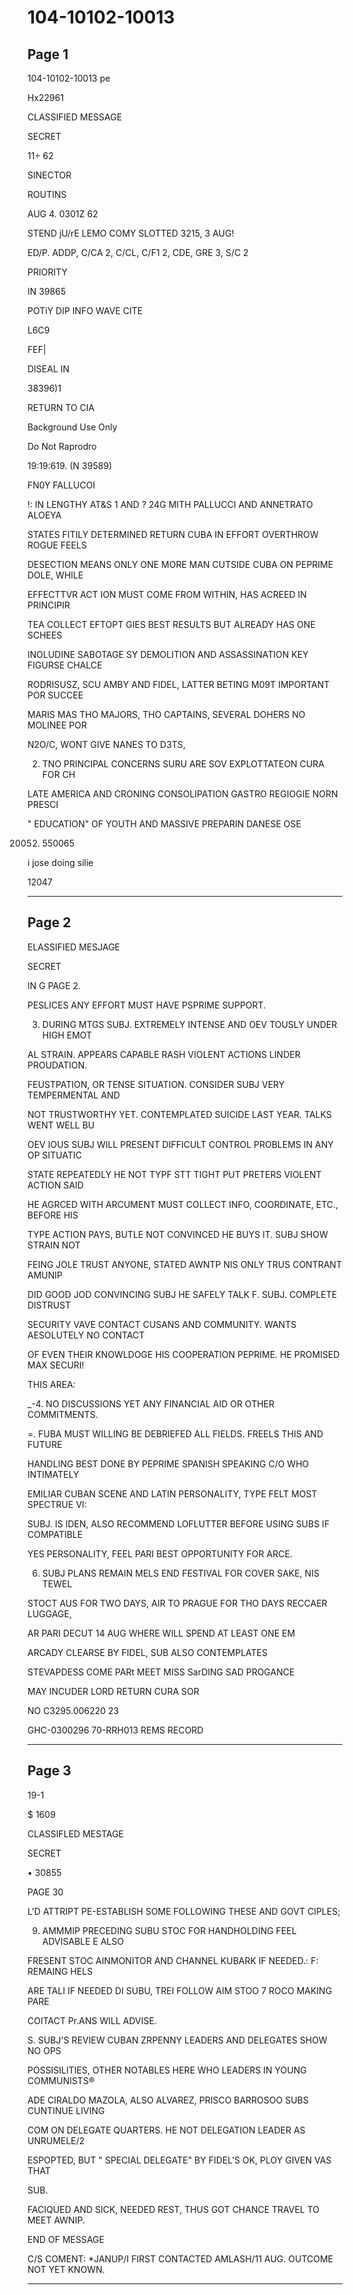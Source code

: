 # 104-10102-10013

## Page 1

104-10102-10013 pe

Hx22961

CLASSIFIED MESSAGE

SECRET

11÷ 62

SINECTOR

ROUTINS

AUG 4. 0301Z 62

STEND jU/rE LEMO COMY SLOTTED 3215, 3 AUG!

ED/P. ADDP, C/CA 2, C/CL, C/F1 2, CDE, GRE 3, S/C 2

PRIORITY

IN 39865

POTiY DIP INFO WAVE CITE

L6C9

FEF|

DISEAL IN

38396)1

RETURN TO CIA

Background Use Only

Do Not Raprodro

19:19:619. (N 39589)

FN0Y FALLUCOI

!: IN LENGTHY AT&S 1 AND ? 24G MITH PALLUCCI AND ANNETRATO ALOEYA

STATES FITILY DETERMINED RETURN CUBA IN EFFORT OVERTHROW ROGUE FEELS

DESECTION MEANS ONLY ONE MORE MAN CUTSIDE CUBA ON PEPRIME DOLE, WHILE

EFFECTTVR ACT ION MUST COME FROM WITHIN, HAS ACREED IN PRINCIPIR

TEA COLLECT EFTOPT GIES BEST RESULTS BUT ALREADY HAS ONE SCHEES

INOLUDINE SABOTAGE SY DEMOLITION AND ASSASSINATION KEY FIGURSE CHALCE

RODRISUSZ, SCU AMBY AND FIDEL, LATTER BETING M09T IMPORTANT POR SUCCEE

MARIS MAS THO MAJORS, THO CAPTAINS, SEVERAL DOHERS NO MOLINEE POR

N2O/C, WONT GIVE NANES TO D3TS,

2. TNO PRINCIPAL CONCERNS SURU ARE SOV EXPLOTTATEON CURA FOR CH

LATE AMERICA AND CRONING CONSOLIPATION GASTRO REGIOGIE NORN PRESCI

" EDUCATION" OF YOUTH AND MASSIVE PREPARIN DANESE OSE

20052. 550065

i jose doing silie

12047

---

## Page 2

ELASSIFIED MESJAGE

SECRET

IN G PAGE 2.

PESLICES ANY EFFORT MUST HAVE PSPRIME SUPPORT.

3. DURING MTGS SUBJ. EXTREMELY INTENSE AND OEV TOUSLY UNDER HIGH EMOT

AL STRAIN. APPEARS CAPABLE RASH VIOLENT ACTIONS LINDER PROUDATION.

FEUSTPATION, OR TENSE SITUATION. CONSIDER SUBJ VERY TEMPERMENTAL AND

NOT TRUSTWORTHY YET. CONTEMPLATED SUICIDE LAST YEAR. TALKS WENT WELL BU

OEV IOUS SUBJ WILL PRESENT DIFFICULT CONTROL PROBLEMS IN ANY OP SITUATIC

STATE REPEATEDLY HE NOT TYPF STT TIGHT PUT PRETERS VIOLENT ACTION SAID

HE AGRCED WITH ARCUMENT MUST COLLECT INFO, COORDINATE, ETC., BEFORE HIS

TYPE ACTION PAYS, BUTLE NOT CONVINCED HE BUYS IT. SUBJ SHOW STRAIN NOT

FEING JOLE TRUST ANYONE, STATED AWNTP NIS ONLY TRUS CONTRANT AMUNIP

DID GOOD JOD CONVINCING SUBJ HE SAFELY TALK F. SUBJ. COMPLETE DISTRUST

SECURITY VAVE CONTACT CUSANS AND COMMUNITY. WANTS AESOLUTELY NO CONTACT

OF EVEN THEIR KNOWLDOGE HIS COOPERATION PEPRIME. HE PROMISED MAX SECURI!

THIS AREA:

_-4. NO DISCUSSIONS YET ANY FINANCIAL AID OR OTHER COMMITMENTS.

=. FUBA MUST WILLING BE DEBRIEFED ALL FIELDS. FREELS THIS AND FUTURE

HANDLING BEST DONE BY PEPRIME SPANISH SPEAKING C/O WHO INTIMATELY

EMILIAR CUBAN SCENE AND LATIN PERSONALITY, TYPE FELT MOST SPECTRUE VI:

SUBJ. IS IDEN, ALSO RECOMMEND LOFLUTTER BEFORE USING SUBS IF COMPATIBLE

YES PERSONALITY, FEEL PARI BEST OPPORTUNITY FOR ARCE.

6. SUBJ PLANS REMAIN MELS END FESTIVAL FOR COVER SAKE, NIS TEWEL

STOCT AUS FOR TWO DAYS, AIR TO PRAGUE FOR THO DAYS RECCAER LUGGAGE,

AR PARI DECUT 14 AUG WHERE WILL SPEND AT LEAST ONE EM

ARCADY CLEARSE BY FIDEL, SUB ALSO CONTEMPLATES

STEVAPDESS COME PARt MEET MISS SarDING SAD PROGANCE

MAY INCUDER LORD RETURN CURA SOR

NO C3295.006220 23

GHC-0300296 70-RRH013 REMS RECORD

---

## Page 3

19-1

$ 1609

CLASSIFLED MESTAGE

SECRET

• 30855

PAGE 30

L'D ATTRIPT PE-ESTABLISH SOME FOLLOWING THESE AND GOVT CIPLES;

9. AMMMIP PRECEDING SUBU STOC FOR HANDHOLDING FEEL ADVISABLE E ALSO

FRESENT STOC AINMONITOR AND CHANNEL KUBARK IF NEEDED.: F: REMAING HELS

ARE TALI IF NEEDED DI SUBU, TREI FOLLOW AIM STOO 7 ROCO MAKING PARE

COITACT Pr.ANS WILL ADVISE.

S. SUBJ'S REVIEW CUBAN ZRPENNY LEADERS AND DELEGATES SHOW NO OPS

POSSISILITIES, OTHER NOTABLES HERE WHO LEADERS IN YOUNG COMMUNISTS®

ADE CIRALDO MAZOLA, ALSO ALVAREZ, PRISCO BARROSOO SUBS CUNTINUE LIVING

COM ON DELEGATE QUARTERS. HE NOT DELEGATION LEADER AS UNRUMELE/2

ESPOPTED, BUT " SPECIAL DELEGATE" BY FIDEL'S OK, PLOY GIVEN VAS THAT

SUB.

FACIQUED AND SICK, NEEDED REST, THUS GOT CHANCE TRAVEL TO MEET AWNIP.

END OF MESSAGE

C/S COMENT: *JANUP/I FIRST CONTACTED AMLASH/11 AUG. OUTCOME NOT YET KNOWN.

---

